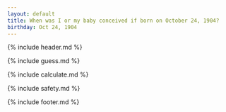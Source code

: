 ```yaml
---
layout: default
title: When was I or my baby conceived if born on October 24, 1904?
birthday: Oct 24, 1904
---
```


{% include header.md %}

{% include guess.md %}

{% include calculate.md %}

{% include safety.md %}

{% include footer.md %}



